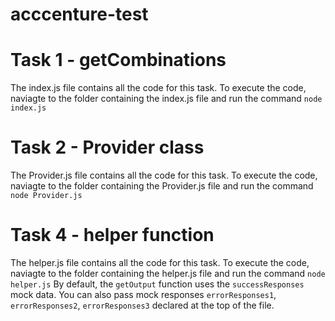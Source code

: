 # acccenture-test

# Task 1 - getCombinations

The index.js file contains all the code for this task.
To execute the code, naviagte to the folder containing the index.js file and run the command `node index.js`

# Task 2 - Provider class

The Provider.js file contains all the code for this task.
To execute the code, naviagte to the folder containing the Provider.js file and run the command `node Provider.js`

# Task 4 - helper function

The helper.js file contains all the code for this task.
To execute the code, naviagte to the folder containing the helper.js file and run the command `node helper.js`
By default, the `getOutput` function uses the `successResponses` mock data.
You can also pass mock responses `errorResponses1`, `errorResponses2`, `errorResponses3` declared at the top of the file.
